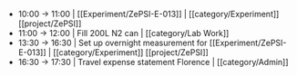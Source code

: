 - 10:00 -> 11:00 | [[Experiment/ZePSI-E-013]] | [[category/Experiment]] [[project/ZePSI]]
- 11:00 -> 12:00 | Fill 200L N2 can | [[category/Lab Work]]
- 13:30 -> 16:30 | Set up overnight measurement for [[Experiment/ZePSI-E-013]] | [[category/Experiment]] [[project/ZePSI]]
- 16:30 -> 17:30 | Travel expense statement Florence | [[category/Admin]]